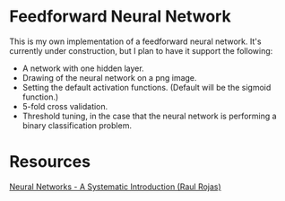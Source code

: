 Feedforward Neural Network
==========================

This is my own implementation of a feedforward neural network. It's currently under
construction, but I plan to have it support the following:
<ul>
	<li>A network with one hidden layer.</li>
	<li>Drawing of the neural network on a png image.</li>
	<li>Setting the default activation functions. (Default will be the sigmoid function.)</li>
	<li>5-fold cross validation.</li>
	<li>Threshold tuning, in the case that the neural network is performing a 
	binary classification problem.</li>
</ul>

Resources
=========
<a href="http://page.mi.fu-berlin.de/rojas/neural/">Neural Networks - A Systematic
Introduction (Raul Rojas)</a>
